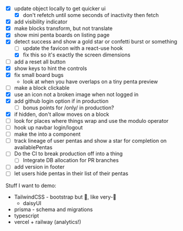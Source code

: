 * [x] update object locally to get quicker ui
  * [x] don't refetch until some seconds of inactivity then fetch
* [x] add visibility indicator
* [x] make blocks transform, but not translate
* [x] show mini penta boards on listing page
* [x] detect success and show a gold star or confetti burst or something
  * [ ] update the favicon with a react-use hook
  * [x] fix this so it's exactly the screen dimensions
* [ ] add a reset all button
* [x] show keys to hint the controls
* [x] fix small board bugs
  * look at when you have overlaps on a tiny penta preview
* [ ] make a block clickable
* [x] use an icon not a broken image when not logged in
* [x] add github login option if in production
  * [ ] bonus points for /only/ in production?
* [x] if hidden, don't allow moves on a block
* [ ] look for places where things wrap and use the modulo operator
* [ ] hook up navbar login/logout
* [ ] make the <buttons> into a component
* [ ] track lineage of user pentas and show a star for completion on availablePentas
* [ ] Do the CI to break production off into a thing
  * [ ] Integrate DB allocation for PR branches
* [ ] add version in footer
* [ ] let users hide pentas in their list of their pentas

Stuff I want to demo:
* TailwindCSS - bootstrap but 🍄, like very-🍄
  * daisyUI
* prisma - schema and migrations
* typescript
* vercel + railway (analytics!)
